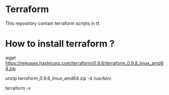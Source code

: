 # Terraform
This repository contain terraform scripts in tf.


# How to install terraform ?

wget https://releases.hashicorp.com/terraform/0.9.8/terraform_0.9.8_linux_amd64.zip

unzip terraform_0.9.8_linux_amd64.zip -d /usr/bin/

terraform -v
